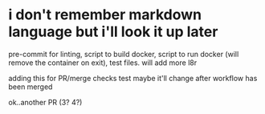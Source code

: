 # i don't remember markdown language but i'll look it up later

pre-commit for linting, script to build docker, script to run docker (will remove the container on exit), test files. will add more l8r

adding this for PR/merge checks test maybe it'll change after workflow has been merged

ok..another PR (3? 4?)
